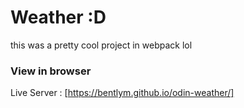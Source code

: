 # Weather :D

this was a pretty cool project in webpack lol

### View in browser
Live Server : [https://bentlym.github.io/odin-weather/]
